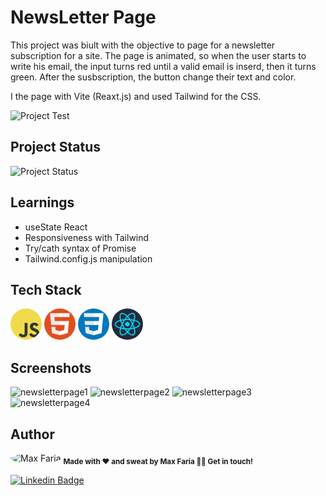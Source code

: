 # NewsLetter Page
This project was biult with the objective to page for a newsletter subscription for a site.
The page is animated, so when the user starts to write his email, the input turns red until a valid email is inserd, then it turns green. After the susbscription, the button change their text and color.

I the page with Vite (Reaxt.js) and used Tailwind for the CSS. 

![Project Test](https://img.shields.io/badge/tested-approved-success)

## Project Status

![Project Status](https://img.shields.io/badge/status-finalized-success)

## Learnings

- useState React
- Responsiveness with Tailwind
- Try/cath syntax of Promise
- Tailwind.config.js manipulation

## Tech Stack

<div display:"flex">
<a>
 <img style="border-radius: 50%;" src="https://github.com/tandpfun/skill-icons/blob/main/icons/JavaScript.svg" width="50px;"/>
 </a>
 <a>
 <img style="border-radius: 50%;" src="https://github.com/tandpfun/skill-icons/blob/main/icons/HTML.svg" width="50px;"/>
 </a>
 
<a>
 <img style="border-radius: 50%;" src="https://github.com/tandpfun/skill-icons/blob/main/icons/CSS.svg" width="50px;"/>
 </a>

 <a>
 <img style="border-radius: 50%;" src="https://github.com/tandpfun/skill-icons/blob/main/icons/React-Dark.svg" width="50px;"/>
 </a>
 </div>




## Screenshots
![newsletterpage1](https://github.com/max-faria/newsletter-page/assets/127763619/75a7a680-37e1-4619-b98a-40a63241c18d)
![newsletterpage2](https://github.com/max-faria/newsletter-page/assets/127763619/edc757f5-7a68-4b01-9374-ecf12b5770dc)
![newsletterpage3](https://github.com/max-faria/newsletter-page/assets/127763619/8271498d-1597-41ef-b9ec-834147204bbc)
![newsletterpage4](https://github.com/max-faria/newsletter-page/assets/127763619/c9327940-d351-4567-9aac-1d8884bf8935)





## Author

<a>
 <img style="border-radius: 50%;" src="https://avatars.githubusercontent.com/u/127763619?s=400&u=e41acd5947731c4604b1b0fd518426939e6bfdf8&v=4" width="100px;" alt="Max Faria"/>
 <sub><b> Made with ❤️ and sweat by Max Faria 👋🏽 Get in touch!</b></sub></a> <a></a>
 <br />

[![Linkedin Badge](https://img.shields.io/badge/-Max-blue?style=flat-square&logo=Linkedin&logoColor=white&link=https://www.linkedin.com/in/tgmarinho/)]([https://www.linkedin.com/in/tgmarinho/](https://www.linkedin.com/in/max-faria-b212801ba/)) 
